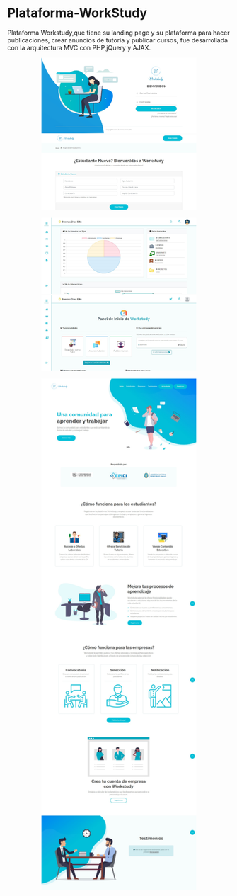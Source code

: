 # Plataforma-WorkStudy
Plataforma Workstudy,que tiene su landing page y su plataforma para hacer publicaciones, crear anuncios de tutoría y publicar cursos, fue desarrollada con la arquitectura MVC con PHP,jQuery y AJAX.

<p align="center">
  <img src="./Capturas de Pantalla/login.png" width="350" title="Login">
  <img src="./Capturas de Pantalla/registroUsuario.png" width="350" alt="Registro de usuario">
</p>
<p align="center">
  <img src="./Capturas de Pantalla/dashboardAdmin.png" width="350" title="Tablero de administración">
  <img src="./Capturas de Pantalla/dashboardUser.png" width="350" alt="Tablero de usuario">
</p>
<p align="center">
  <img src="./Capturas de Pantalla/inicio.png" width="350" title="Home Page">
</p>
